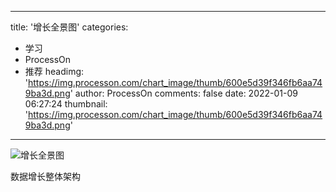 
---
title: '增长全景图'
categories: 
 - 学习
 - ProcessOn
 - 推荐
headimg: 'https://img.processon.com/chart_image/thumb/600e5d39f346fb6aa749ba3d.png'
author: ProcessOn
comments: false
date: 2022-01-09 06:27:24
thumbnail: 'https://img.processon.com/chart_image/thumb/600e5d39f346fb6aa749ba3d.png'
---

<div>   
<img class="thumb" alt="增长全景图" src="https://img.processon.com/chart_image/thumb/600e5d39f346fb6aa749ba3d.png" referrerpolicy="no-referrer">
<p>数据增长整体架构</p>  
</div>
            